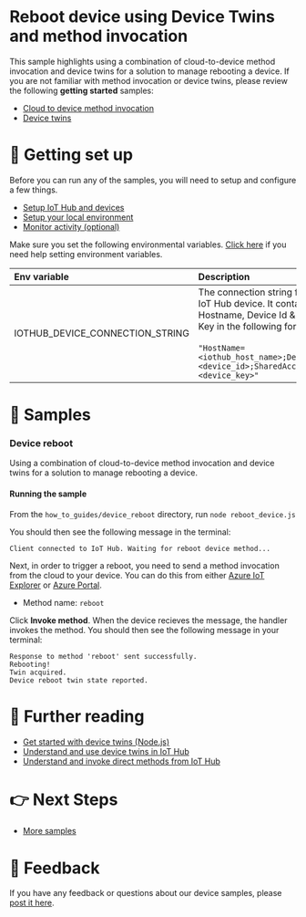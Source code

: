 # Reboot device using Device Twins and method invocation

This sample highlights using a combination of cloud-to-device method invocation and device twins for a solution to manage rebooting a device. If you are not familiar with method invocation or device twins, please review the following **getting started** samples:

- [Cloud to device method invocation](../../getting_started/receive_method_invocation)
- [Device twins](../../getting_started/device_twins)

# 🦉 Getting set up

Before you can run any of the samples, you will need to setup and configure a few things. 

- [Setup IoT Hub and devices](../../../doc/devicesamples/iot-hub-prerequisites.md) 
- [Setup your local environment](../../../doc/devicesamples/dev-environment.md) 
- [Monitor activity (optional)](../../../doc/devicesamples/monitor-iot-hub.md)

Make sure you set the following environmental variables. [Click here](../../../doc/devicesamples/setting-env-variables.md) if you need help setting environment variables.

| Env variable                    | Description                                                                                                                                                                                                         |
| :------------------------------ | :------------------------------------------------------------------------------------------------------------------------------------------------------------------------------------------------------------------ |
| IOTHUB_DEVICE_CONNECTION_STRING | The connection string for your IoT Hub device. It contains the Hostname, Device Id & Device Key in the following format:<br/><br/>`"HostName=<iothub_host_name>;DeviceId=<device_id>;SharedAccessKey=<device_key>"` |

# 🌟 Samples

### Device reboot

Using a combination of cloud-to-device method invocation and device twins for a solution to manage rebooting a device.

#### Running the sample

From the `how_to_guides/device_reboot` directory, run `node reboot_device.js`

You should then see the following message in the terminal:

```text
Client connected to IoT Hub. Waiting for reboot device method...
```

Next, in order to trigger a reboot, you need to send a method invocation from the cloud to your device. You can do this from either [Azure IoT Explorer](../../../doc/devicesamples/send-message-with-iot-explorer.md) or [Azure Portal](../../../doc/devicesamples/send-message-with-azure-portal.md).

- Method name: `reboot`

Click **Invoke method**. When the device recieves the message, the handler invokes the method. You should then see the following message in your terminal:

```text
Response to method 'reboot' sent successfully.
Rebooting!
Twin acquired.
Device reboot twin state reported.
```

# 📖 Further reading

- [Get started with device twins (Node.js)](https://docs.microsoft.com/en-us/azure/iot-hub/iot-hub-node-node-twin-getstarted)
- [Understand and use device twins in IoT Hub](https://docs.microsoft.com/en-us/azure/iot-hub/iot-hub-devguide-device-twins)
- [Understand and invoke direct methods from IoT Hub](https://docs.microsoft.com/en-us/azure/iot-hub/iot-hub-devguide-direct-methods?WT.mc_id=Portal-Microsoft_Azure_IotHub)

# 👉 Next Steps

- [More samples](../../)

# 💬 Feedback

If you have any feedback or questions about our device samples, please [post it here](https://github.com/Azure/azure-iot-sdk-node/discussions/1042).